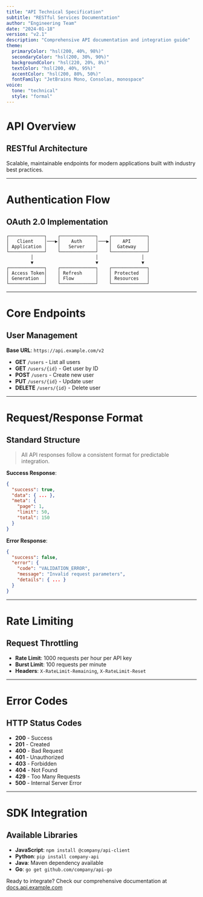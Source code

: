 ```yaml
---
title: "API Technical Specification"
subtitle: "RESTful Services Documentation"
author: "Engineering Team"
date: "2024-01-18"
version: "v2.1"
description: "Comprehensive API documentation and integration guide"
theme:
  primaryColor: "hsl(200, 40%, 98%)"
  secondaryColor: "hsl(200, 30%, 90%)"
  backgroundColor: "hsl(220, 20%, 8%)"
  textColor: "hsl(200, 40%, 95%)"
  accentColor: "hsl(200, 80%, 50%)"
  fontFamily: "JetBrains Mono, Consolas, monospace"
voice:
  tone: "technical"
  style: "formal"
---
```


# API Overview

## RESTful Architecture

Scalable, maintainable endpoints for modern applications built with industry best practices.

---

# Authentication Flow

## OAuth 2.0 Implementation

```
┌─────────────┐    ┌─────────────┐    ┌─────────────┐
│   Client    │───▶│    Auth     │───▶│    API      │
│ Application │    │   Server    │    │  Gateway    │
└─────────────┘    └─────────────┘    └─────────────┘
         │                       │                │
         ▼                       ▼                ▼
┌─────────────┐    ┌─────────────┐    ┌─────────────┐
│ Access Token│    │ Refresh     │    │ Protected   │
│ Generation  │    │ Flow        │    │ Resources   │
└─────────────┘    └─────────────┘    └─────────────┘
```

---

# Core Endpoints

## User Management

**Base URL**: `https://api.example.com/v2`

- **GET** `/users` - List all users
- **GET** `/users/{id}` - Get user by ID
- **POST** `/users` - Create new user
- **PUT** `/users/{id}` - Update user
- **DELETE** `/users/{id}` - Delete user

---

# Request/Response Format

## Standard Structure

> All API responses follow a consistent format for predictable integration.

**Success Response**:
```json
{
  "success": true,
  "data": { ... },
  "meta": {
    "page": 1,
    "limit": 50,
    "total": 150
  }
}
```

**Error Response**:
```json
{
  "success": false,
  "error": {
    "code": "VALIDATION_ERROR",
    "message": "Invalid request parameters",
    "details": { ... }
  }
}
```

---

# Rate Limiting

## Request Throttling

- **Rate Limit**: 1000 requests per hour per API key
- **Burst Limit**: 100 requests per minute
- **Headers**: `X-RateLimit-Remaining`, `X-RateLimit-Reset`

---

# Error Codes

## HTTP Status Codes

- **200** - Success
- **201** - Created
- **400** - Bad Request
- **401** - Unauthorized
- **403** - Forbidden
- **404** - Not Found
- **429** - Too Many Requests
- **500** - Internal Server Error

---

# SDK Integration

## Available Libraries

- **JavaScript**: `npm install @company/api-client`
- **Python**: `pip install company-api`
- **Java**: Maven dependency available
- **Go**: `go get github.com/company/api-go`

Ready to integrate? Check our comprehensive documentation at [docs.api.example.com](https://docs.api.example.com)
